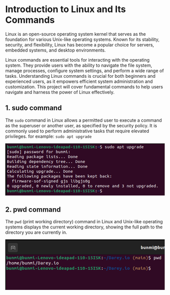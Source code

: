 # Introduction to Linux and Its Commands
Linux is an open-source operating system kernel that serves as the foundation for various Unix-like operating systems. Known for its stability, security, and flexibility, Linux has become a popular choice for servers, embedded systems, and desktop environments.

Linux commands are essential tools for interacting with the operating system. They provide users with the ability to navigate the file system, manage processes, configure system settings, and perform a wide range of tasks. Understanding Linux commands is crucial for both beginners and experienced users, as it empowers efficient system administration and customization. This project will cover fundamental commands to help users navigate and harness the power of Linux effectively.

## 1. sudo command
The `sudo` command in Linux allows a permitted user to execute a command as the superuser or another user, as specified by the security policy. It is commonly used to perform administrative tasks that require elevated privileges. for example: `sudo apt upgrade`

![Alt Text](https://github.com/B-Akapo/Darey.io/blob/main/project1-linux-commands/images/sudo-command.png)

## 2. pwd command
The `pwd` (print working directory) command in Linux and Unix-like operating systems displays the current working directory, showing the full path to the directory you are currently in.

![Alt Text](https://github.com/B-Akapo/Darey.io/blob/main/project1-linux-commands/images/pwd.png)
